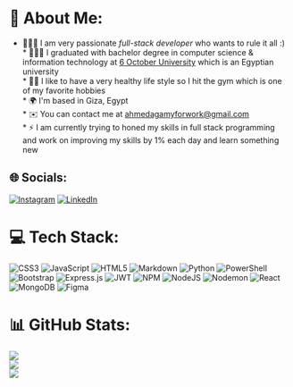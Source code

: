 # 💫 About Me:
* 👨🏻‍💻 I am very passionate _full-stack developer_ who wants to rule it all :)<br>* 👨🏻‍🎓 I graduated with bachelor degree in computer science & information technology at [6 October University](https://o6u.edu.eg/default.aspx?id=70) which is an Egyptian university <br>* 💪🏻 I like to have a very healthy life style so I hit the gym which is one of my favorite hobbies <br>* 🌍 I'm based in Giza, Egypt<br>* ✉️ You can contact me at [ahmedagamyforwork@gmail.com](mailto:ahmedagamyforwork@gmail.com)<br>* ⚡ I am currently trying to honed my skills in full stack programming and work on improving my skills by 1% each day and learn something new


## 🌐 Socials:
[![Instagram](https://img.shields.io/badge/Instagram-%23E4405F.svg?logo=Instagram&logoColor=white)](https://instagram.com/ahmed_haxx) [![LinkedIn](https://img.shields.io/badge/LinkedIn-%230077B5.svg?logo=linkedin&logoColor=white)](https://linkedin.com/in/ahmed11hazem) 

# 💻 Tech Stack:
![CSS3](https://img.shields.io/badge/css3-%231572B6.svg?style=for-the-badge&logo=css3&logoColor=white) ![JavaScript](https://img.shields.io/badge/javascript-%23323330.svg?style=for-the-badge&logo=javascript&logoColor=%23F7DF1E) ![HTML5](https://img.shields.io/badge/html5-%23E34F26.svg?style=for-the-badge&logo=html5&logoColor=white) ![Markdown](https://img.shields.io/badge/markdown-%23000000.svg?style=for-the-badge&logo=markdown&logoColor=white) ![Python](https://img.shields.io/badge/python-3670A0?style=for-the-badge&logo=python&logoColor=ffdd54) ![PowerShell](https://img.shields.io/badge/PowerShell-%235391FE.svg?style=for-the-badge&logo=powershell&logoColor=white) ![Bootstrap](https://img.shields.io/badge/bootstrap-%238511FA.svg?style=for-the-badge&logo=bootstrap&logoColor=white) ![Express.js](https://img.shields.io/badge/express.js-%23404d59.svg?style=for-the-badge&logo=express&logoColor=%2361DAFB) ![JWT](https://img.shields.io/badge/JWT-black?style=for-the-badge&logo=JSON%20web%20tokens) ![NPM](https://img.shields.io/badge/NPM-%23CB3837.svg?style=for-the-badge&logo=npm&logoColor=white) ![NodeJS](https://img.shields.io/badge/node.js-6DA55F?style=for-the-badge&logo=node.js&logoColor=white) ![Nodemon](https://img.shields.io/badge/NODEMON-%23323330.svg?style=for-the-badge&logo=nodemon&logoColor=%BBDEAD) ![React](https://img.shields.io/badge/react-%2320232a.svg?style=for-the-badge&logo=react&logoColor=%2361DAFB) ![MongoDB](https://img.shields.io/badge/MongoDB-%234ea94b.svg?style=for-the-badge&logo=mongodb&logoColor=white) ![Figma](https://img.shields.io/badge/figma-%23F24E1E.svg?style=for-the-badge&logo=figma&logoColor=white)
# 📊 GitHub Stats:
![](https://github-readme-stats.vercel.app/api?username=silicon-nyx&theme=jolly&hide_border=true&include_all_commits=false&count_private=false)<br/>
![](https://github-readme-streak-stats.herokuapp.com/?user=silicon-nyx&theme=jolly&hide_border=true)<br/>
![](https://github-readme-stats.vercel.app/api/top-langs/?username=silicon-nyx&theme=jolly&hide_border=true&include_all_commits=false&count_private=false&layout=compact)

<!-- Proudly created with GPRM ( https://gprm.itsvg.in ) -->
